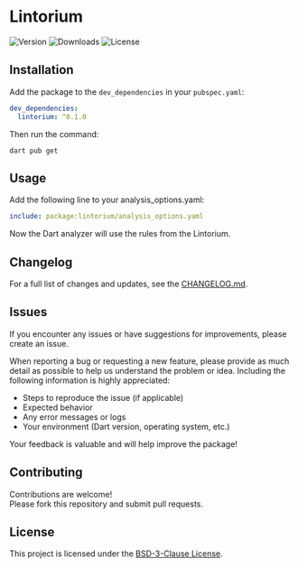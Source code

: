 # Lintorium

![Version](https://img.shields.io/pub/v/lintorium.svg)
![Downloads](https://img.shields.io/pub/dt/lintorium.svg)
![License](https://img.shields.io/badge/License-BSD%203--Clause-blue.svg)

## Installation

Add the package to the `dev_dependencies` in your `pubspec.yaml`:

```yaml
dev_dependencies:
  lintorium: ^0.1.0
```

Then run the command:

```shell
dart pub get
```

## Usage

Add the following line to your analysis_options.yaml:

```yaml
include: package:lintorium/analysis_options.yaml
```

Now the Dart analyzer will use the rules from the Lintorium.

## Changelog

For a full list of changes and updates, see the [CHANGELOG.md](CHANGELOG.md).

## Issues

If you encounter any issues or have suggestions for improvements, please create an issue.

When reporting a bug or requesting a new feature, please provide as much detail as possible to help us understand the problem or idea. Including the following information is highly appreciated:
- Steps to reproduce the issue (if applicable)
- Expected behavior
- Any error messages or logs
- Your environment (Dart version, operating system, etc.)

Your feedback is valuable and will help improve the package!

## Contributing

Contributions are welcome!  
Please fork this repository and submit pull requests.

## License

This project is licensed under the [BSD-3-Clause License](LICENSE).

